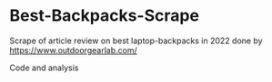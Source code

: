 # Best-Backpacks-Scrape
Scrape of article review on best laptop-backpacks in 2022 done by https://www.outdoorgearlab.com/

Code and analysis 
